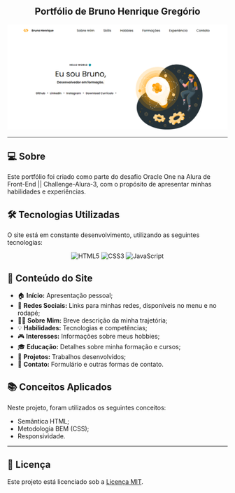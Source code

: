 <h2 align="center">Portfólio de Bruno Henrique Gregório </h2>

<p align="center">
  <img src="/assets/Img/IMGSITE.png" alt="Imagem do projeto">
</p>

---

## 💻 Sobre

Este portfólio foi criado como parte do desafio Oracle One na Alura de Front-End || Challenge-Alura-3, com o propósito de apresentar minhas habilidades e experiências.

## 🛠️ Tecnologias Utilizadas

O site está em constante desenvolvimento, utilizando as seguintes tecnologias:

<div align="center">
    <img src="https://img.shields.io/badge/HTML5-E34F26?style=for-the-badge&logo=html5&logoColor=white" alt="HTML5">
    <img src="https://img.shields.io/badge/CSS3-1572B6?style=for-the-badge&logo=css3&logoColor=white" alt="CSS3">
    <img src="https://img.shields.io/badge/JavaScript-F7DF1E?style=for-the-badge&logo=javascript&logoColor=black" alt="JavaScript">
</div>

## 🚀 Conteúdo do Site

- 🏠 **Início:** Apresentação pessoal;
- 🔗 **Redes Sociais:** Links para minhas redes, disponíveis no menu e no rodapé;
- 🧑‍💼 **Sobre Mim:** Breve descrição da minha trajetória;
- 💡 **Habilidades:** Tecnologias e competências;
- 🎮 **Interesses:** Informações sobre meus hobbies;
- 🎓 **Educação:** Detalhes sobre minha formação e cursos;
- 💼 **Projetos:** Trabalhos desenvolvidos;
- 📧 **Contato:** Formulário e outras formas de contato.

## 📚 Conceitos Aplicados

Neste projeto, foram utilizados os seguintes conceitos:

- Semântica HTML;
- Metodologia BEM (CSS);
- Responsividade.

---

## 📝 Licença

Este projeto está licenciado sob a [Licença MIT](./LICENSE).

